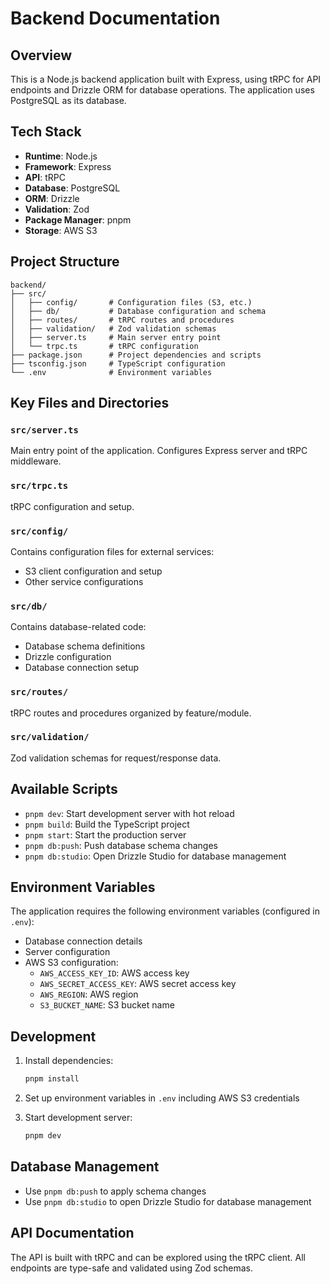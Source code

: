 # Backend Documentation

## Overview

This is a Node.js backend application built with Express, using tRPC for API endpoints and Drizzle ORM for database operations. The application uses PostgreSQL as its database.

## Tech Stack

- **Runtime**: Node.js
- **Framework**: Express
- **API**: tRPC
- **Database**: PostgreSQL
- **ORM**: Drizzle
- **Validation**: Zod
- **Package Manager**: pnpm
- **Storage**: AWS S3

## Project Structure

```
backend/
├── src/
│   ├── config/       # Configuration files (S3, etc.)
│   ├── db/           # Database configuration and schema
│   ├── routes/       # tRPC routes and procedures
│   ├── validation/   # Zod validation schemas
│   ├── server.ts     # Main server entry point
│   └── trpc.ts       # tRPC configuration
├── package.json      # Project dependencies and scripts
├── tsconfig.json     # TypeScript configuration
└── .env              # Environment variables
```

## Key Files and Directories

### `src/server.ts`

Main entry point of the application. Configures Express server and tRPC middleware.

### `src/trpc.ts`

tRPC configuration and setup.

### `src/config/`

Contains configuration files for external services:

- S3 client configuration and setup
- Other service configurations

### `src/db/`

Contains database-related code:

- Database schema definitions
- Drizzle configuration
- Database connection setup

### `src/routes/`

tRPC routes and procedures organized by feature/module.

### `src/validation/`

Zod validation schemas for request/response data.

## Available Scripts

- `pnpm dev`: Start development server with hot reload
- `pnpm build`: Build the TypeScript project
- `pnpm start`: Start the production server
- `pnpm db:push`: Push database schema changes
- `pnpm db:studio`: Open Drizzle Studio for database management

## Environment Variables

The application requires the following environment variables (configured in `.env`):

- Database connection details
- Server configuration
- AWS S3 configuration:
  - `AWS_ACCESS_KEY_ID`: AWS access key
  - `AWS_SECRET_ACCESS_KEY`: AWS secret access key
  - `AWS_REGION`: AWS region
  - `S3_BUCKET_NAME`: S3 bucket name

## Development

1. Install dependencies:

   ```bash
   pnpm install
   ```

2. Set up environment variables in `.env` including AWS S3 credentials

3. Start development server:
   ```bash
   pnpm dev
   ```

## Database Management

- Use `pnpm db:push` to apply schema changes
- Use `pnpm db:studio` to open Drizzle Studio for database management

## API Documentation

The API is built with tRPC and can be explored using the tRPC client. All endpoints are type-safe and validated using Zod schemas.
